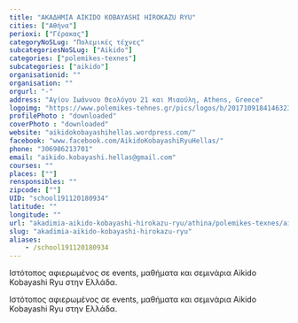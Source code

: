 ```yaml
---
title: "ΑΚΑΔΗΜΙΑ AIKIDO KOBAYASHI HIROKAZU RYU"
cities: ["Αθήνα"]
perioxi: ["Γέρακας"]
categoryNoSLug: "Πολεμικές τέχνες"
subcategoriesNoSLug: ["Aikido"]
categories: ["polemikes-texnes"]
subcategories: ["aikido"]
organisationid: ""
organisation: ""
orgurl: "-"
address: "Αγίου Ιωάννου Θεολόγου 21 και Μιαούλη, Athens, Greece"
logoimg: "https://www.polemikes-tehnes.gr/pics/logos/b/2017109184146323.png"
profilePhoto : "downloaded"
coverPhoto : "downloaded"
website: "aikidokobayashihellas.wordpress.com/"
facebook: "www.facebook.com/AikidoKobayashiRyuHellas/"
phone: "306986213701"
email: "aikido.kobayashi.hellas@gmail.com"
courses: ""
places: [""]
rensponsibles: ""
zipcode: [""]
UID: "school191120180934"
latitude: ""
longitude: ""
url: "akadimia-aikido-kobayashi-hirokazu-ryu/athina/polemikes-texnes/aikido"
slug: "akadimia-aikido-kobayashi-hirokazu-ryu"
aliases:
    - /school191120180934
---
```



Ιστότοπος αφιερωμένος σε events, μαθήματα και σεμινάρια Aikido Kobayashi Ryu στην Ελλάδα.

Ιστότοπος αφιερωμένος σε events, μαθήματα και σεμινάρια Aikido Kobayashi Ryu στην Ελλάδα.
